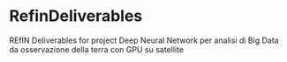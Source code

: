 # RefinDeliverables
REfIN Deliverables for project Deep Neural Network per analisi di Big Data da osservazione della terra con GPU su satellite
